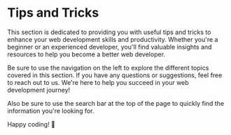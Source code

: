 # Tips and Tricks

This section is dedicated to providing you with useful tips and tricks to enhance your web development skills and productivity. Whether you're a beginner or an experienced developer, you'll find valuable insights and resources to help you become a better web developer.

Be sure to use the navigation on the left to explore the different topics covered in this section. If you have any questions or suggestions, feel free to reach out to us. We're here to help you succeed in your web development journey!

Also be sure to use the search bar at the top of the page to quickly find the information you're looking for.

Happy coding! 🚀




